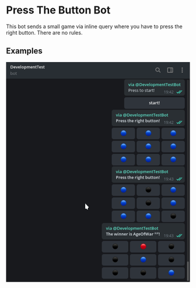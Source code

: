 # Press The Button Bot
This bot sends a small game via inline query where you have to press the right button.
There are no rules.

## Examples
![Screenshot](Screenshot.png)
